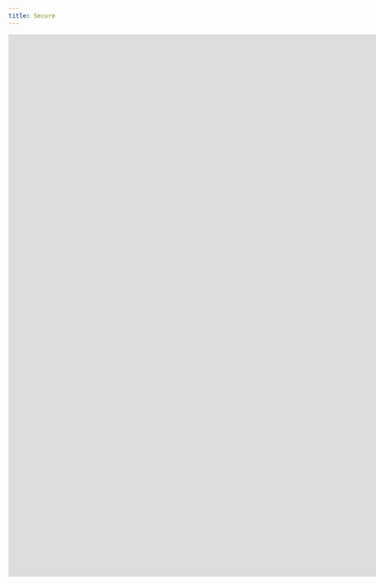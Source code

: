 ```yaml
---
title: Secure
---
```


<iframe src="https://www.youtube.com/watch?v=o-kgUy5CypA" width="1920" height="1080" frameborder="0" allow="autoplay; fullscreen" allowfullscreen data-uk-responsive></iframe>
